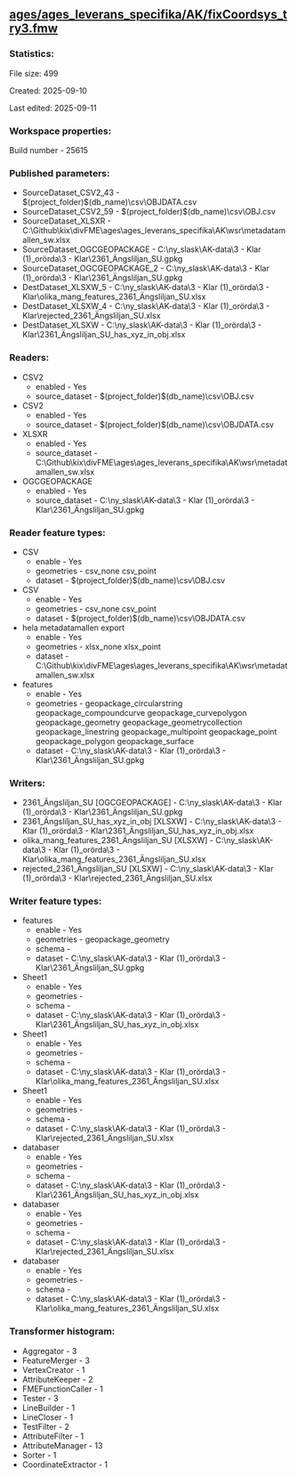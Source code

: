 ﻿## [ages/ages_leverans_specifika/AK/fixCoordsys_try3.fmw](https://github.com/kicki58/kix_working_dir/blob/master/ages/ages_leverans_specifika/AK/fixCoordsys_try3.fmw)

### Statistics:
File size: 499

Created: 2025-09-10

Last edited: 2025-09-11


### Workspace properties:
Build number    - 25615

### Published parameters:
*  SourceDataset_CSV2_43    -   $(project_folder)\$(db_name)\csv\OBJDATA.csv
*  SourceDataset_CSV2_59    -   $(project_folder)\$(db_name)\csv\OBJ.csv
*  SourceDataset_XLSXR    -   C:\Github\kix\divFME\ages\ages_leverans_specifika\AK\wsr\metadatamallen_sw.xlsx
*  SourceDataset_OGCGEOPACKAGE    -   C:\ny_slask\AK-data\3 - Klar (1)_orörda\3 - Klar\2361_Ängsliljan_SU.gpkg
*  SourceDataset_OGCGEOPACKAGE_2    -   C:\ny_slask\AK-data\3 - Klar (1)_orörda\3 - Klar\2361_Ängsliljan_SU.gpkg
*  DestDataset_XLSXW_5    -   C:\ny_slask\AK-data\3 - Klar (1)_orörda\3 - Klar\olika_mang_features_2361_Ängsliljan_SU.xlsx
*  DestDataset_XLSXW_4    -   C:\ny_slask\AK-data\3 - Klar (1)_orörda\3 - Klar\rejected_2361_Ängsliljan_SU.xlsx
*  DestDataset_XLSXW    -   C:\ny_slask\AK-data\3 - Klar (1)_orörda\3 - Klar\2361_Ängsliljan_SU_has_xyz_in_obj.xlsx

### Readers:
*  CSV2
    * enabled    -  Yes
    * source_dataset    -   $(project_folder)\$(db_name)\csv\OBJ.csv
*  CSV2
    * enabled    -  Yes
    * source_dataset    -   $(project_folder)\$(db_name)\csv\OBJDATA.csv
*  XLSXR
    * enabled    -  Yes
    * source_dataset    -   C:\Github\kix\divFME\ages\ages_leverans_specifika\AK\wsr\metadatamallen_sw.xlsx
*  OGCGEOPACKAGE
    * enabled    -  Yes
    * source_dataset    -   C:\ny_slask\AK-data\3 - Klar (1)_orörda\3 - Klar\2361_Ängsliljan_SU.gpkg

### Reader feature types:
*  CSV
    * enable - Yes
    * geometries - csv_none csv_point
    * dataset - $(project_folder)\$(db_name)\csv\OBJ.csv
*  CSV
    * enable - Yes
    * geometries - csv_none csv_point
    * dataset - $(project_folder)\$(db_name)\csv\OBJDATA.csv
*  hela metadatamallen export
    * enable - Yes
    * geometries - xlsx_none xlsx_point
    * dataset - C:\Github\kix\divFME\ages\ages_leverans_specifika\AK\wsr\metadatamallen_sw.xlsx
*  features
    * enable - Yes
    * geometries - geopackage_circularstring geopackage_compoundcurve geopackage_curvepolygon geopackage_geometry geopackage_geometrycollection geopackage_linestring geopackage_multipoint geopackage_point geopackage_polygon geopackage_surface
    * dataset - C:\ny_slask\AK-data\3 - Klar (1)_orörda\3 - Klar\2361_Ängsliljan_SU.gpkg


### Writers:
*  2361_Ängsliljan_SU [OGCGEOPACKAGE]    -   C:\ny_slask\AK-data\3 - Klar (1)_orörda\3 - Klar\2361_Ängsliljan_SU.gpkg
*  2361_Ängsliljan_SU_has_xyz_in_obj [XLSXW]    -   C:\ny_slask\AK-data\3 - Klar (1)_orörda\3 - Klar\2361_Ängsliljan_SU_has_xyz_in_obj.xlsx
*  olika_mang_features_2361_Ängsliljan_SU [XLSXW]    -   C:\ny_slask\AK-data\3 - Klar (1)_orörda\3 - Klar\olika_mang_features_2361_Ängsliljan_SU.xlsx
*  rejected_2361_Ängsliljan_SU [XLSXW]    -   C:\ny_slask\AK-data\3 - Klar (1)_orörda\3 - Klar\rejected_2361_Ängsliljan_SU.xlsx

### Writer feature types:
*  features
    * enable - Yes
    * geometries - geopackage_geometry
    * schema - 
    * dataset - C:\ny_slask\AK-data\3 - Klar (1)_orörda\3 - Klar\2361_Ängsliljan_SU.gpkg
*  Sheet1
    * enable - Yes
    * geometries - 
    * schema - 
    * dataset - C:\ny_slask\AK-data\3 - Klar (1)_orörda\3 - Klar\2361_Ängsliljan_SU_has_xyz_in_obj.xlsx
*  Sheet1
    * enable - Yes
    * geometries - 
    * schema - 
    * dataset - C:\ny_slask\AK-data\3 - Klar (1)_orörda\3 - Klar\olika_mang_features_2361_Ängsliljan_SU.xlsx
*  Sheet1
    * enable - Yes
    * geometries - 
    * schema - 
    * dataset - C:\ny_slask\AK-data\3 - Klar (1)_orörda\3 - Klar\rejected_2361_Ängsliljan_SU.xlsx
*  databaser
    * enable - Yes
    * geometries - 
    * schema - 
    * dataset - C:\ny_slask\AK-data\3 - Klar (1)_orörda\3 - Klar\2361_Ängsliljan_SU_has_xyz_in_obj.xlsx
*  databaser
    * enable - Yes
    * geometries - 
    * schema - 
    * dataset - C:\ny_slask\AK-data\3 - Klar (1)_orörda\3 - Klar\rejected_2361_Ängsliljan_SU.xlsx
*  databaser
    * enable - Yes
    * geometries - 
    * schema - 
    * dataset - C:\ny_slask\AK-data\3 - Klar (1)_orörda\3 - Klar\olika_mang_features_2361_Ängsliljan_SU.xlsx

### Transformer histogram:
*  Aggregator    -   3
*  FeatureMerger    -   3
*  VertexCreator    -   1
*  AttributeKeeper    -   2
*  FMEFunctionCaller    -   1
*  Tester    -   3
*  LineBuilder    -   1
*  LineCloser    -   1
*  TestFilter    -   2
*  AttributeFilter    -   1
*  AttributeManager    -   13
*  Sorter    -   1
*  CoordinateExtractor    -   1

